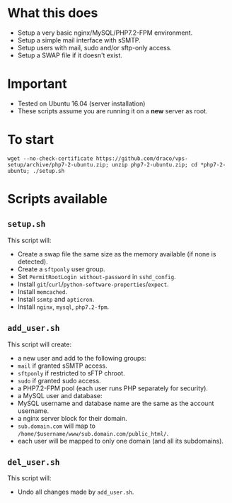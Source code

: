 # What this does
- Setup a very basic nginx/MySQL/PHP7.2-FPM environment.
- Setup a simple mail interface with sSMTP.
- Setup users with mail, sudo and/or sftp-only access.
- Setup a SWAP file if it doesn't exist.

# Important
- Tested on Ubuntu 16.04 (server installation)
- These scripts assume you are running it on a **new** server as root.

# To start
```
wget --no-check-certificate https://github.com/draco/vps-setup/archive/php7-2-ubuntu.zip; unzip php7-2-ubuntu.zip; cd *php7-2-ubuntu; ./setup.sh
```

# Scripts available
## `setup.sh`

This script will:
- Create a swap file the same size as the memory available (if none is detected).
- Create a `sftponly` user group.
- Set `PermitRootLogin without-password` in `sshd_config`.
- Install `git`/`curl`/`python-software-properties`/`expect`.
- Install `memcached`.
- Install `ssmtp` and `apticron`.
- Install `nginx`, `mysql`, `php7.2-fpm`.

## `add_user.sh`
This script will create:
- a new user and add to the following groups:
 - `mail` if granted sSMTP access.
 - `sftponly` if restricted to sFTP chroot.
 - `sudo` if granted sudo access.
- a PHP7.2-FPM pool (each user runs PHP separately for security).
- a MySQL user and database:
 - MySQL username and database name are the same as the account username.
- a nginx server block for their domain.
 - `sub.domain.com` will map to `/home/$username/www/sub.domain.com/public_html/`.
 - each user will be mapped to only one domain (and all its subdomains).

## `del_user.sh`
This script will:
- Undo all changes made by `add_user.sh`.
